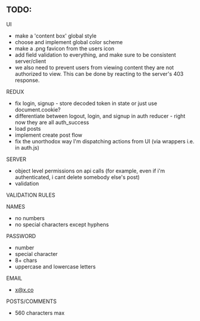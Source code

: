 ## TODO:

UI

- make a 'content box' global style
- choose and implement global color scheme
- make a .png favicon from the users icon
- add field validation to everything, and make sure to be consistent server/client
- we also need to prevent users from viewing content they are not authorized to view.
This can be done by reacting to the server's 403 response.

REDUX

- fix login, signup - store decoded token in state or just use document.cookie?
- differentiate between logout, login, and signup in auth reducer - right now they are all auth_success
- load posts
- implement create post flow
- fix the unorthodox way I'm dispatching actions from UI (via wrappers i.e. in auth.js)

SERVER

- object level permissions on api calls (for example, even if i'm authenticated, i cant delete somebody else's post)
- validation

VALIDATION RULES


NAMES

- no numbers
- no special characters except hyphens

PASSWORD

- number
- special character
- 8+ chars
- uppercase and lowercase letters

EMAIL

- x@x.co

POSTS/COMMENTS

- 560 characters max



